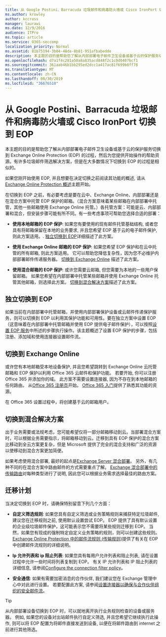 ```yaml
---
title: 从 Google Postini、Barracuda 垃圾邮件和病毒防火墙或 Cisco IronPort 切换到 EOP
ms.author: krowley
author: kccross
manager: laurawi
ms.date: 12/9/2016
audience: ITPro
ms.topic: article
ms.service: O365-seccomp
localization_priority: Normal
ms.assetid: 81b75194-3b04-48da-8b81-951afbabedde
description: 本主题的目的是帮助您了解从内部部署电子邮件卫生设备或基于云的保护服务切换到 Exchange Online Protection (EOP) 的过程，然后为您提供开始操作的帮助资源。
ms.openlocfilehash: d7a1f4c281a50a8a835acd848f2c1c0d0407bcf1
ms.sourcegitcommit: 361aab46b1bb295ed2dcc1a417ac81f699b8ff78
ms.translationtype: MT
ms.contentlocale: zh-CN
ms.lasthandoff: 08/30/2019
ms.locfileid: "36676510"
---
```

# <a name="switch-to-eop-from-google-postini-the-barracuda-spam-and-virus-firewall-or-cisco-ironport"></a>从 Google Postini、Barracuda 垃圾邮件和病毒防火墙或 Cisco IronPort 切换到 EOP

 本主题的目的是帮助您了解从内部部署电子邮件卫生设备或基于云的保护服务切换到 Exchange Online Protection (EOP) 的过程，然后为您提供开始操作的帮助资源。有许多垃圾邮件筛选解决方案，但是在大多数情况下切换到 EOP 的过程是相似的。
  
如果您刚开始使用 EOP, 并且想要在决定切换之前阅读其功能的概述, 请从[Exchange Online Protection 概述](exchange-online-protection-overview.md)主题开始。
  
在切换到 EOP 之前，有必要考虑是要在云中、Exchange Online、内部部署还是在混合方案中托管 EOP 保护的邮箱。（混合方案意味着某些邮箱在内部部署中托管，其他一些邮箱使用 Exchange Online 托管。）各托管方案：可能是云、内部部署和混合，但安装步骤可能有所不同。有一些考虑事项可帮助您选择合适的部署：
  
- **使用本地邮箱的 EOP 保护**: 如果您有要使用的现有邮件托管基础结构, 或者您具有将邮箱保留在本地的业务要求, 并且您希望 EOP 基于云的电子邮件保护, 则此方案适用。. [独立切换到 EOP](#switch-to-eop-standalone)详细描述了此方案。

- **使用 Exchange Online 邮箱的 EOP 保护**: 如果您希望 EOP 保护和在云中托管的所有邮箱, 则此方案适用。 它可以帮助您降低复杂性，因为您不必维护内部部署邮件传递服务器。 [切换到 Exchange Online](#switch-to-exchange-online) 描述了此方案。

- **使用混合邮箱的 EOP 保护**: 或许您需要云邮箱, 但您需要为本地的一些用户保留邮箱。 如果您希望在内部部署中托管某些邮箱并使用 Exchange Online 托管其他邮箱，则选择此方案。 [切换到混合解决方案](#switch-to-a-hybrid-solution)描述了此方案。

## <a name="switch-to-eop-standalone"></a>独立切换到 EOP

如果当前在内部部署中托管邮箱，并使用内部部署保护设备或云邮件传递保护服务，则可以切换到 EOP 以利用其保护功能和可用性。要在独立方案中设置 EOP（这意味着在内部部署中托管邮箱并使用 EOP 提供电子邮件保护），可以按照[设置 EOP 服务](set-up-your-eop-service.md)中所述的步骤执行操作。该主题概述了设置 EOP 保护的步骤，包括注册、添加域和使用连接器设置邮件流。
  
## <a name="switch-to-exchange-online"></a>切换到 Exchange Online

或许您有本地邮箱受本地设备保护, 并且您希望跳转到 Exchange Online 云托管邮箱和 EOP 保护以利用 Office 365 云邮件和保护功能。 若要开始, 你可以注册 Office 365 并添加你的域。 此方案不需要设置连接器, 因为不存在到本地邮箱的任何路由。 从[Office 365 注册页](https://www.microsoft.com/office365/online-software.aspx)开始。 [Office 365 入门](https://go.microsoft.com/fwlink/p/?LinkId=275407)提供了熟悉其功能的资源。
  
在 Office 365 设置过程中，将创建基于云的邮箱用户。
  
## <a name="switch-to-a-hybrid-solution"></a>切换到混合解决方案

出于业务需要或法规考虑，您可能希望仅将一部分邮箱移动到云。当部署混合方案时，可以根据业务需要指示，将邮箱移动到云。迁移到具有 EOP 保护的混合方案比移动到全云方案更复杂，但是 Microsoft 提供了完全的混合支持和广泛的资源以使移动到混合方案更加简便。
  
如果考虑使用混合部署, 最好的起点是[Exchange Server 混合部署](https://docs.microsoft.com/exchange/exchange-hybrid)。 另外，有几种不同的在混合方案中路由邮件的方式需要重点了解。 [Exchange 混合部署中的传输路由](https://docs.microsoft.com/exchange/transport-routing)对每种类型进行了说明, 因此您可以根据业务需求选择最佳的路由方案。
  
## <a name="migration-planning"></a>迁移计划

当决定切换到 EOP 时，请确保特别留意下列几个方面：
  
- **自定义筛选规则**: 如果您具有自定义筛选或业务策略规则来捕获特定垃圾邮件, 建议您在迁移规则之前, 使用默认设置尝试 EOP。 EOP 提供了具有默认设置的企业级垃圾邮件保护，这可能表示您不需要将某些规则迁移到 EOP。 当然，如果您有现成的强制特定自定义业务策略的规则，则可以创建这些规则。 [Exchange Online Protection 中的邮件流规则 (传输规则)](mail-flow-rules-transport-rules-0.md)提供了有关在 EOP 中创建邮件流规则的详细说明。

- **Ip 允许列表和 ip 阻止列表**: 如果您具有每用户允许列表和阻止列表, 请在设置过程中允许一些时间将列表复制到 EOP。 有关 IP 允许列表和 IP 阻止列表的详细信息, 请参阅[Configure the connection filter policy](../configure-the-connection-filter-policy.md)。

- **安全通信**: 如果有需要加密消息的合作伙伴, 我们建议您在 Exchange 管理中心中对此进行设置。 若要配置此方案, 请参阅[设置连接器以确保与合作伙伴组织的安全邮件流](https://docs.microsoft.com/exchange/mail-flow-best-practices/use-connectors-to-configure-mail-flow/set-up-connectors-for-secure-mail-flow-with-a-partner)。

> [!TIP]
> 从内部部署设备切换到 EOP 时，可以就地离开执行业务规则检查的设备或服务器。 例如, 如果您的设备对出站邮件执行自定义筛选, 并且您希望它继续执行此操作, 则可以将 EOP 配置为将邮件直接发送到设备, 以便在将邮件路由到 internet 之前进行其他筛选。
